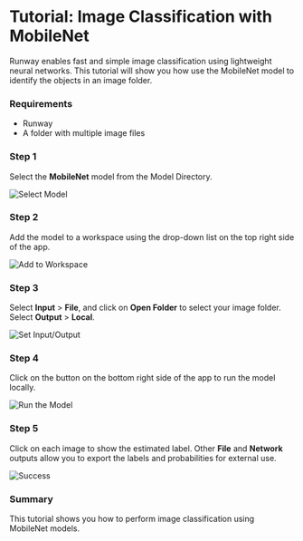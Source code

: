 # Tutorial: Image Classification with MobileNet

Runway enables fast and simple image classification using lightweight
neural networks. This tutorial will show you how use the MobileNet
model to identify the objects in an image folder.

### Requirements
* Runway
* A folder with multiple image files

### Step 1

Select the **MobileNet** model from the Model Directory.

![Select Model](assets/images/tutorials/tutorial_mobilenet/01_select_model.png)

### Step 2

Add the model to a workspace using the drop-down list on the top right
side of the app.

![Add to Workspace](assets/images/tutorials/tutorial_mobilenet/02_add_to_workspace.png)

### Step 3

Select **Input** > **File**, and click on **Open Folder** to select
your image folder.
Select **Output** > **Local**.

![Set Input/Output](assets/images/tutorials/tutorial_mobilenet/03_set_io.png)

### Step 4

Click on the button on the bottom right side of the app to run the
model locally.

![Run the Model](images/tutorial_mobilenet/04_start.png)

### Step 5

Click on each image to show the estimated label. Other **File** and
**Network** outputs allow you to export the labels and probabilities
for external use.

![Success](assets/images/tutorials/tutorial_mobilenet/05_success.png)

### Summary

This tutorial shows you how to perform image classification using
MobileNet models.
